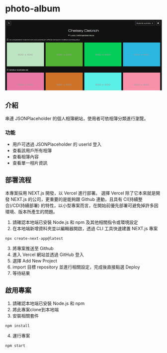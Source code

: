 # photo-album
![home page](./home.jpg)

## 介紹
串連 JSONPlaceholder 的個人相簿網站，使用者可依相簿分類進行瀏覽。

### 功能
+ 用戶可透過 JSONPlaceholder 的 userId 登入
+ 查看該用戶所有相簿
+ 查看相簿內容
+ 查看單一相片資訊

## 部署流程
本專案採用 NEXT.js 開發，以 Vercel 進行部署。
選擇 Vercel 除了它本來就是開發 NEXT.js 的公司，更重要的是能夠跟 Github 連動，且具有 CI(持續整合)/CD(持續部署) 的特性，以小型專案而言，在開始前優先部署可避免掉許多因環境、版本所產生的問題。

1. 請確認本地端已安裝 Node.js 和 npm 及其他相關指令或環境設定
2. 在本地端新增資料夾並以編輯器開啟，透過 CLI 工具快速建置 NEXT.js 專案
```
npx create-next-app@latest
```
3. 將專案推送至 Github
4. 進入 Vercel 網站並透過 GitHub 登入
5. 選擇 Add New Project
6. import 目標 repository 並進行相關設定，完成後直接點選 Deploy
7. 等待結果

## 啟用專案
1. 請確認本地端已安裝 Node.js 和 npm
2. 將此專案clone到本地端
3. 安裝相關套件
```
npm install
```
4. 運行專案
```
npm start
```

